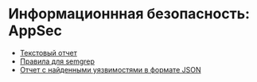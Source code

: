 # Информационнная безопасность: AppSec

* [Текстовый отчет](Report.pdf)
* [Правила для semgrep](semgrep_rules.yaml)
* [Отчет с найденными уязвимостями в формате JSON](scan_report.json)

